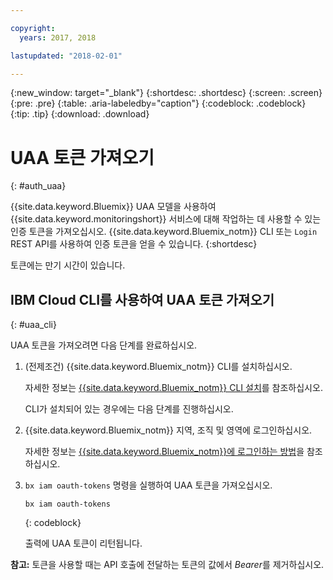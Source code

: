 ```yaml
---

copyright:
  years: 2017, 2018

lastupdated: "2018-02-01"

---
```


{:new_window: target="_blank"}
{:shortdesc: .shortdesc}
{:screen: .screen}
{:pre: .pre}
{:table: .aria-labeledby="caption"}
{:codeblock: .codeblock}
{:tip: .tip}
{:download: .download}


# UAA 토큰 가져오기
{: #auth_uaa}

{{site.data.keyword.Bluemix}} UAA 모델을 사용하여 {{site.data.keyword.monitoringshort}} 서비스에 대해 작업하는 데 사용할 수 있는 인증 토큰을 가져오십시오. {{site.data.keyword.Bluemix_notm}} CLI 또는 `Login` REST API를 사용하여 인증 토큰을 얻을 수 있습니다.
{:shortdesc}

토큰에는 만기 시간이 있습니다. 
		
## IBM Cloud CLI를 사용하여 UAA 토큰 가져오기
{: #uaa_cli}


UAA 토큰을 가져오려면 다음 단계를 완료하십시오.

1. (전제조건) {{site.data.keyword.Bluemix_notm}} CLI를 설치하십시오.

   자세한 정보는 [{{site.data.keyword.Bluemix_notm}} CLI 설치](/docs/services/cloud-monitoring/qa/cli_qa.html#cli_qa)를 참조하십시오.
   
   CLI가 설치되어 있는 경우에는 다음 단계를 진행하십시오.
    
2. {{site.data.keyword.Bluemix_notm}} 지역, 조직 및 영역에 로그인하십시오. 

    자세한 정보는 [{{site.data.keyword.Bluemix_notm}}에 로그인하는 방법](/docs/services/cloud-monitoring/qa/cli_qa.html#login)을 참조하십시오.
	
3. `bx iam oauth-tokens` 명령을 실행하여 UAA 토큰을 가져오십시오.

    ```
	bx iam oauth-tokens
	```
	{: codeblock}
	
	출력에 UAA 토큰이 리턴됩니다.

**참고:** 토큰을 사용할 때는 API 호출에 전달하는 토큰의 값에서 *Bearer*를 제거하십시오.
	


	
